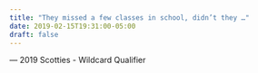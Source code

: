 ```yaml
---
title: "They missed a few classes in school, didn’t they …"
date: 2019-02-15T19:31:00-05:00
draft: false
---
```

— 2019 Scotties - Wildcard Qualifier
<!--more--> 

